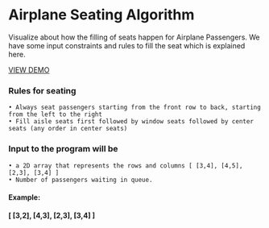 # Airplane Seating Algorithm

Visualize about how the filling of seats happen for Airplane Passengers. We have some input constraints and rules to fill the seat which is explained here.


[VIEW DEMO](https://blissful-wiles-d9a977.netlify.app/)

### Rules for seating
    • Always seat passengers starting from the front row to back, starting from the left to the right
    • Fill aisle seats first followed by window seats followed by center seats (any order in center seats)

### Input to the program will be
    • a 2D array that represents the rows and columns [ [3,4], [4,5], [2,3], [3,4] ]
    • Number of passengers waiting in queue.

#### Example:
**[ [3,2], [4,3], [2,3], [3,4] ]**
